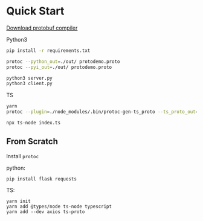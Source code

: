 # Quick Start

[Download protobuf compiler](https://protobuf.dev/downloads/)

Python3

```sh
pip install -r requirements.txt

protoc --python_out=./out/ protodemo.proto
protoc --pyi_out=./out/ protodemo.proto

python3 server.py
python3 client.py
```

TS

```sh
yarn
protoc --plugin=./node_modules/.bin/protoc-gen-ts_proto --ts_proto_out=./out/ ./protodemo.proto

npx ts-node index.ts
```

## From Scratch

Install `protoc`

python:

```
pip install flask requests
```

TS:

```
yarn init
yarn add @types/node ts-node typescript
yarn add --dev axios ts-proto
```
